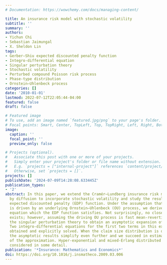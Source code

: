 ```yaml
---
# Documentation: https://wowchemy.com/docs/managing-content/

title: An insurance risk model with stochastic volatility
subtitle: ''
summary: ''
authors:
- Yichun Chi
- Sebastian Jaimungal
- X. Sheldon Lin
tags:
- Gerber–Shiu expected discounted penalty function
- Integro-differential equation
- Singular perturbation theory
- Stochastic volatility
- Perturbed compound Poisson risk process
- Phase-type distribution
- Ornstein–Uhlenbeck process
categories: []
date: '2010-01-01'
lastmod: 2022-07-12T22:05:44-04:00
featured: false
draft: false

# Featured image
# To use, add an image named `featured.jpg/png` to your page's folder.
# Focal points: Smart, Center, TopLeft, Top, TopRight, Left, Right, BottomLeft, Bottom, BottomRight.
image:
  caption: ''
  focal_point: ''
  preview_only: false

# Projects (optional).
#   Associate this post with one or more of your projects.
#   Simply enter your project's folder or file name without extension.
#   E.g. `projects = ["internal-project"]` references `content/project/deep-learning/index.md`.
#   Otherwise, set `projects = []`.
projects: []
publishDate: '2024-07-09T14:28:08.633445Z'
publication_types:
- '2'
abstract: In this paper, we extend the Cramér–Lundberg insurance risk model perturbed
  by diffusion to incorporate stochastic volatility and study the resulting Gerber–Shiu
  expected discounted penalty (EDP) function. Under the assumption that volatility
  is driven by an underlying Ornstein–Uhlenbeck (OU) process, we derive the integro-differential
  equation which the EDP function satisfies. Not surprisingly, no closed-form solution
  exists; however, assuming the driving OU process is fast mean-reverting, we apply
  the singular perturbation theory to obtain an asymptotic expansion of the solution.
  Two integro-differential equations for the first two terms in this expansion are
  obtained and explicitly solved. When the claim size distribution is of phase-type,
  the asymptotic results simplify even further and we succeed in estimating the error
  of the approximation. Hyper-exponential and mixed-Erlang distributed claims are
  considered in some detail.
publication: '*Insurance: Mathematics and Economics*'
doi: https://doi.org/10.1016/j.insmatheco.2009.03.006
---
```

